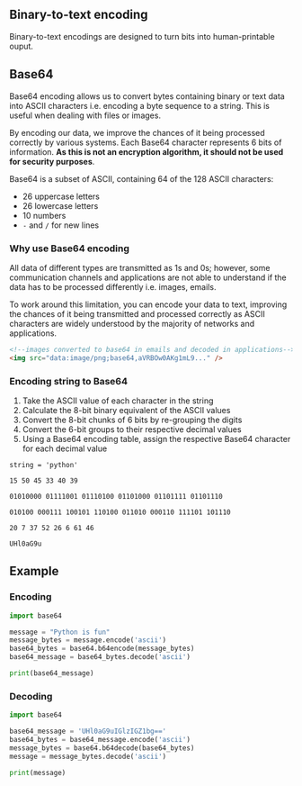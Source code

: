 ## Binary-to-text encoding

Binary-to-text encodings are designed to turn bits into human-printable ouput.

## Base64

Base64 encoding allows us to convert bytes containing binary or text data into ASCII characters i.e. encoding a byte sequence to a string. This is useful when dealing with files or images.

By encoding our data, we improve the chances of it being processed correctly by various systems. Each Base64 character represents 6 bits of information. **As this is not an encryption algorithm, it should not be used for security purposes**.

Base64 is a subset of ASCII, containing 64 of the 128 ASCII characters:

- 26 uppercase letters
- 26 lowercase letters
- 10 numbers
- `-` and `/` for new lines

### Why use Base64 encoding

All data of different types are transmitted as 1s and 0s; however, some communication channels and applications are not able to understand if the data has to be processed differently i.e. images, emails.

To work around this limitation, you can encode your data to text, improving the chances of it being transmitted and processed correctly as ASCII characters are widely understood by the majority of networks and applications.

```html
<!--images converted to base64 in emails and decoded in applications-->
<img src="data:image/png;base64,aVRBOw0AKg1mL9..." />
```

### Encoding string to Base64

1. Take the ASCII value of each character in the string
2. Calculate the 8-bit binary equivalent of the ASCII values
3. Convert the 8-bit chunks of 6 bits by re-grouping the digits
4. Convert the 6-bit groups to their respective decimal values
5. Using a Base64 encoding table, assign the respective Base64 character for each decimal value

```
string = 'python'

15 50 45 33 40 39

01010000 01111001 01110100 01101000 01101111 01101110

010100 000111 100101 110100 011010 000110 111101 101110

20 7 37 52 26 6 61 46

UHl0aG9u
```

## Example

### Encoding

```py
import base64

message = "Python is fun"
message_bytes = message.encode('ascii')
base64_bytes = base64.b64encode(message_bytes)
base64_message = base64_bytes.decode('ascii')

print(base64_message)
```

### Decoding

```py
import base64

base64_message = 'UHl0aG9uIGlzIGZ1bg=='
base64_bytes = base64_message.encode('ascii')
message_bytes = base64.b64decode(base64_bytes)
message = message_bytes.decode('ascii')

print(message)
```
